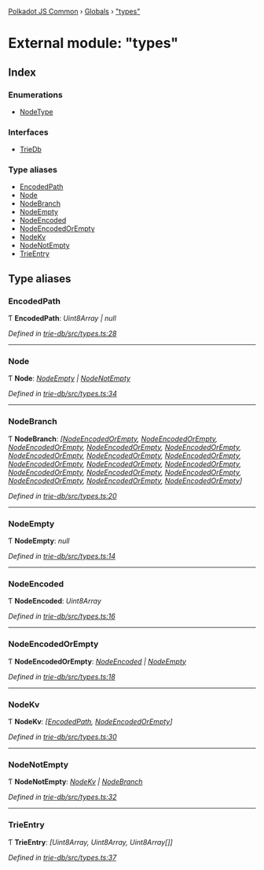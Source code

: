 [Polkadot JS Common](../README.md) › [Globals](../globals.md) › ["types"](_types_.md)

# External module: "types"

## Index

### Enumerations

* [NodeType](../enums/_types_.nodetype.md)

### Interfaces

* [TrieDb](../interfaces/_types_.triedb.md)

### Type aliases

* [EncodedPath](_types_.md#encodedpath)
* [Node](_types_.md#node)
* [NodeBranch](_types_.md#nodebranch)
* [NodeEmpty](_types_.md#nodeempty)
* [NodeEncoded](_types_.md#nodeencoded)
* [NodeEncodedOrEmpty](_types_.md#nodeencodedorempty)
* [NodeKv](_types_.md#nodekv)
* [NodeNotEmpty](_types_.md#nodenotempty)
* [TrieEntry](_types_.md#trieentry)

## Type aliases

###  EncodedPath

Ƭ **EncodedPath**: *Uint8Array | null*

*Defined in [trie-db/src/types.ts:28](https://github.com/polkadot-js/common/blob/c988d5011/packages/trie-db/src/types.ts#L28)*

___

###  Node

Ƭ **Node**: *[NodeEmpty](_types_.md#nodeempty) | [NodeNotEmpty](_types_.md#nodenotempty)*

*Defined in [trie-db/src/types.ts:34](https://github.com/polkadot-js/common/blob/c988d5011/packages/trie-db/src/types.ts#L34)*

___

###  NodeBranch

Ƭ **NodeBranch**: *[[NodeEncodedOrEmpty](_types_.md#nodeencodedorempty), [NodeEncodedOrEmpty](_types_.md#nodeencodedorempty), [NodeEncodedOrEmpty](_types_.md#nodeencodedorempty), [NodeEncodedOrEmpty](_types_.md#nodeencodedorempty), [NodeEncodedOrEmpty](_types_.md#nodeencodedorempty), [NodeEncodedOrEmpty](_types_.md#nodeencodedorempty), [NodeEncodedOrEmpty](_types_.md#nodeencodedorempty), [NodeEncodedOrEmpty](_types_.md#nodeencodedorempty), [NodeEncodedOrEmpty](_types_.md#nodeencodedorempty), [NodeEncodedOrEmpty](_types_.md#nodeencodedorempty), [NodeEncodedOrEmpty](_types_.md#nodeencodedorempty), [NodeEncodedOrEmpty](_types_.md#nodeencodedorempty), [NodeEncodedOrEmpty](_types_.md#nodeencodedorempty), [NodeEncodedOrEmpty](_types_.md#nodeencodedorempty), [NodeEncodedOrEmpty](_types_.md#nodeencodedorempty), [NodeEncodedOrEmpty](_types_.md#nodeencodedorempty), [NodeEncodedOrEmpty](_types_.md#nodeencodedorempty)]*

*Defined in [trie-db/src/types.ts:20](https://github.com/polkadot-js/common/blob/c988d5011/packages/trie-db/src/types.ts#L20)*

___

###  NodeEmpty

Ƭ **NodeEmpty**: *null*

*Defined in [trie-db/src/types.ts:14](https://github.com/polkadot-js/common/blob/c988d5011/packages/trie-db/src/types.ts#L14)*

___

###  NodeEncoded

Ƭ **NodeEncoded**: *Uint8Array*

*Defined in [trie-db/src/types.ts:16](https://github.com/polkadot-js/common/blob/c988d5011/packages/trie-db/src/types.ts#L16)*

___

###  NodeEncodedOrEmpty

Ƭ **NodeEncodedOrEmpty**: *[NodeEncoded](_types_.md#nodeencoded) | [NodeEmpty](_types_.md#nodeempty)*

*Defined in [trie-db/src/types.ts:18](https://github.com/polkadot-js/common/blob/c988d5011/packages/trie-db/src/types.ts#L18)*

___

###  NodeKv

Ƭ **NodeKv**: *[[EncodedPath](_types_.md#encodedpath), [NodeEncodedOrEmpty](_types_.md#nodeencodedorempty)]*

*Defined in [trie-db/src/types.ts:30](https://github.com/polkadot-js/common/blob/c988d5011/packages/trie-db/src/types.ts#L30)*

___

###  NodeNotEmpty

Ƭ **NodeNotEmpty**: *[NodeKv](_types_.md#nodekv) | [NodeBranch](_types_.md#nodebranch)*

*Defined in [trie-db/src/types.ts:32](https://github.com/polkadot-js/common/blob/c988d5011/packages/trie-db/src/types.ts#L32)*

___

###  TrieEntry

Ƭ **TrieEntry**: *[Uint8Array, Uint8Array, Uint8Array[]]*

*Defined in [trie-db/src/types.ts:37](https://github.com/polkadot-js/common/blob/c988d5011/packages/trie-db/src/types.ts#L37)*
